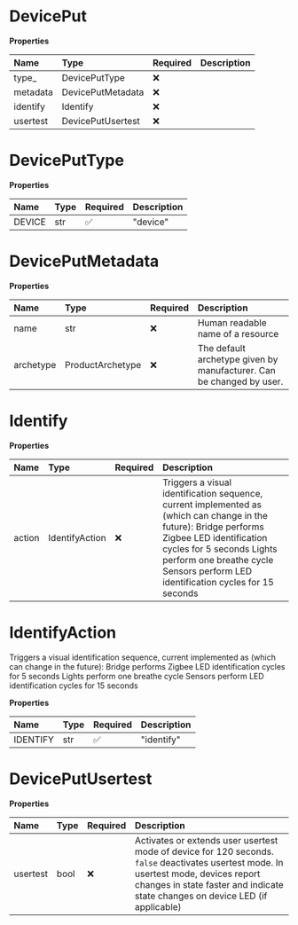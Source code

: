 # DevicePut

**Properties**

| Name     | Type              | Required | Description |
| :------- | :---------------- | :------- | :---------- |
| type\_   | DevicePutType     | ❌       |             |
| metadata | DevicePutMetadata | ❌       |             |
| identify | Identify          | ❌       |             |
| usertest | DevicePutUsertest | ❌       |             |

# DevicePutType

**Properties**

| Name   | Type | Required | Description |
| :----- | :--- | :------- | :---------- |
| DEVICE | str  | ✅       | "device"    |

# DevicePutMetadata

**Properties**

| Name      | Type             | Required | Description                                                          |
| :-------- | :--------------- | :------- | :------------------------------------------------------------------- |
| name      | str              | ❌       | Human readable name of a resource                                    |
| archetype | ProductArchetype | ❌       | The default archetype given by manufacturer. Can be changed by user. |

# Identify

**Properties**

| Name   | Type           | Required | Description                                                                                                                                                                                                                                                  |
| :----- | :------------- | :------- | :----------------------------------------------------------------------------------------------------------------------------------------------------------------------------------------------------------------------------------------------------------- |
| action | IdentifyAction | ❌       | Triggers a visual identification sequence, current implemented as (which can change in the future): Bridge performs Zigbee LED identification cycles for 5 seconds Lights perform one breathe cycle Sensors perform LED identification cycles for 15 seconds |

# IdentifyAction

Triggers a visual identification sequence, current implemented as (which can change in the future):
Bridge performs Zigbee LED identification cycles for 5 seconds Lights perform one breathe cycle Sensors
perform LED identification cycles for 15 seconds

**Properties**

| Name     | Type | Required | Description |
| :------- | :--- | :------- | :---------- |
| IDENTIFY | str  | ✅       | "identify"  |

# DevicePutUsertest

**Properties**

| Name     | Type | Required | Description                                                                                                                                                                                                             |
| :------- | :--- | :------- | :---------------------------------------------------------------------------------------------------------------------------------------------------------------------------------------------------------------------- |
| usertest | bool | ❌       | Activates or extends user usertest mode of device for 120 seconds. `false` deactivates usertest mode. In usertest mode, devices report changes in state faster and indicate state changes on device LED (if applicable) |

<!-- This file was generated by liblab | https://liblab.com/ -->
